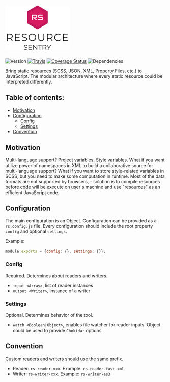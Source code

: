 # <img src='./doc/logo.svg' alt='Recource Sentry Logo' height='140' />

![Version](https://img.shields.io/npm/v/resource-sentry.svg)
[![Travis](https://img.shields.io/travis/NicolasSiver/resource-sentry.svg)](https://travis-ci.org/NicolasSiver/resource-sentry)
[![Coverage Status](https://coveralls.io/repos/github/NicolasSiver/resource-sentry/badge.svg?branch=master)](https://coveralls.io/github/NicolasSiver/resource-sentry?branch=master)
![Dependencies](https://david-dm.org/NicolasSiver/resource-sentry.svg)

Bring static resources (SCSS, JSON, XML, Property Files, etc.) to JavaScript.
The modular architecture where every static resource could be interpreted differently.

## Table of contents:

<!-- START doctoc generated TOC please keep comment here to allow auto update -->
<!-- DON'T EDIT THIS SECTION, INSTEAD RE-RUN doctoc TO UPDATE -->
 

- [Motivation](#motivation)
- [Configuration](#configuration)
  - [Config](#config)
  - [Settings](#settings)
- [Convention](#convention)

<!-- END doctoc generated TOC please keep comment here to allow auto update -->


## Motivation

Multi-language support? Project variables. Style variables. What if you want utilize power of namespaces in XML to build a collaborative source for multi-language support? What if you want to store style-related variables in SCSS, but you need to make some computation in runtime. Most of the data formats are not supported by browsers, - solution is to compile resources before code will be execute on user's machine and use "resources" as an efficient JavaScript code.

## Configuration

The main configuration is an Object. Configuration can be provided as a `rs.config.js` file.
Every configuration should include the root property `config` and optional `settings`.

Example: 

```js
module.exports = {config: {}, settings: {}};
```

### Config

Required. Determines about readers and writers.

- `input <Array>`, list of reader instances
- `output <Writer>`, instance of a writer

### Settings

Optional. Determines behavior of the tool.

- `watch <Boolean|Object>`, enables file watcher for reader inputs. Object could be used to provide `Chokidar` options.

## Convention

Custom readers and writers should use the same prefix.

- Reader: `rs-reader-xxx`. Example: `rs-reader-fast-xml`
- Writer: `rs-writer-xxx`. Example: `rs-writer-es3`
